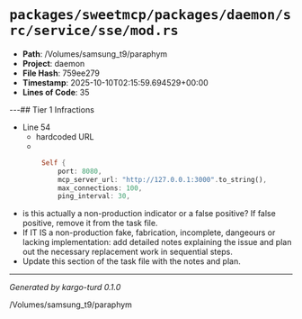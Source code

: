 # `packages/sweetmcp/packages/daemon/src/service/sse/mod.rs`

- **Path**: /Volumes/samsung_t9/paraphym
- **Project**: daemon
- **File Hash**: 759ee279  
- **Timestamp**: 2025-10-10T02:15:59.694529+00:00  
- **Lines of Code**: 35

---## Tier 1 Infractions 


- Line 54
  - hardcoded URL
  - 

```rust
        Self {
            port: 8080,
            mcp_server_url: "http://127.0.0.1:3000".to_string(),
            max_connections: 100,
            ping_interval: 30,
```

- is this actually a non-production indicator or a false positive? If false positive, remove it from the task file.
- If IT IS a non-production fake, fabrication, incomplete, dangeours or lacking implementation: add detailed notes explaining the issue and plan out the necessary replacement work in sequential steps. 
- Update this section of the task file with the notes and plan.

---

*Generated by kargo-turd 0.1.0*

/Volumes/samsung_t9/paraphym